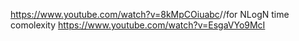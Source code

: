 https://www.youtube.com/watch?v=8kMpCOiuabc
​
​
​
//for NLogN time comolexity
https://www.youtube.com/watch?v=EsgaVYo9McI